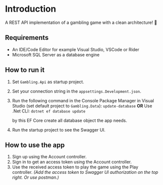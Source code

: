 ﻿# Introduction
A REST API implementation of a gambling game with a clean architecture! 🎲

## Requirements
* An IDE/Code Editor for example Visual Studio, VSCode or Rider
* Microsoft SQL Server as a database engine

## How to run it
1. Set `Gambling.Api` as startup project.
2. Set your connection string in the `appsettings.Development.json`.
3. Run the following command in the Console Package Manager in Visual Studio (set default project to `Gambling.Data`):
	`update-database`
	**OR**
	Use .Net CLI:
	`dotnet ef database update`
	
	by this EF Core create all database object the app needs.
4. Run the startup project to see the Swagger UI.

## How to use the app
1. Sign up using the Account controller.
2. Sign in to get an access token using the Account controller.
3. Use the received access token to play the game using the Play controller. *(Add the access token to Swagger UI authorization on the top right. Or use postman.)*
